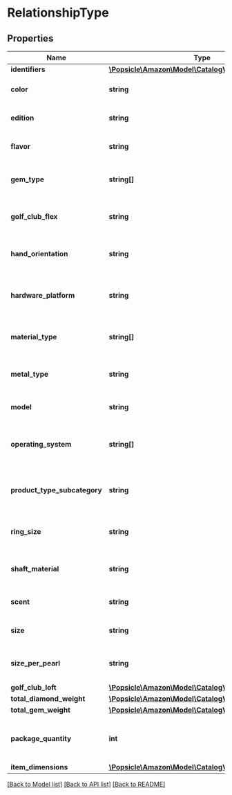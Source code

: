 # RelationshipType

## Properties
Name | Type | Description | Notes
------------ | ------------- | ------------- | -------------
**identifiers** | [**\Popsicle\Amazon\Model\CatalogV0\IdentifierType**](IdentifierType.md) |  | [optional] 
**color** | **string** | The color variation of the item. | [optional] 
**edition** | **string** | The edition variation of the item. | [optional] 
**flavor** | **string** | The flavor variation of the item. | [optional] 
**gem_type** | **string[]** | The gem type variations of the item. | [optional] 
**golf_club_flex** | **string** | The golf club flex variation of an item. | [optional] 
**hand_orientation** | **string** | The hand orientation variation of an item. | [optional] 
**hardware_platform** | **string** | The hardware platform variation of an item. | [optional] 
**material_type** | **string[]** | The material type variations of an item. | [optional] 
**metal_type** | **string** | The metal type variation of an item. | [optional] 
**model** | **string** | The model variation of an item. | [optional] 
**operating_system** | **string[]** | The operating system variations of an item. | [optional] 
**product_type_subcategory** | **string** | The product type subcategory variation of an item. | [optional] 
**ring_size** | **string** | The ring size variation of an item. | [optional] 
**shaft_material** | **string** | The shaft material variation of an item. | [optional] 
**scent** | **string** | The scent variation of an item. | [optional] 
**size** | **string** | The size variation of an item. | [optional] 
**size_per_pearl** | **string** | The size per pearl variation of an item. | [optional] 
**golf_club_loft** | [**\Popsicle\Amazon\Model\CatalogV0\DecimalWithUnits**](DecimalWithUnits.md) |  | [optional] 
**total_diamond_weight** | [**\Popsicle\Amazon\Model\CatalogV0\DecimalWithUnits**](DecimalWithUnits.md) |  | [optional] 
**total_gem_weight** | [**\Popsicle\Amazon\Model\CatalogV0\DecimalWithUnits**](DecimalWithUnits.md) |  | [optional] 
**package_quantity** | **int** | The package quantity variation of an item. | [optional] 
**item_dimensions** | [**\Popsicle\Amazon\Model\CatalogV0\DimensionType**](DimensionType.md) |  | [optional] 

[[Back to Model list]](../../README.md#documentation-for-models) [[Back to API list]](../../README.md#documentation-for-api-endpoints) [[Back to README]](../../README.md)

